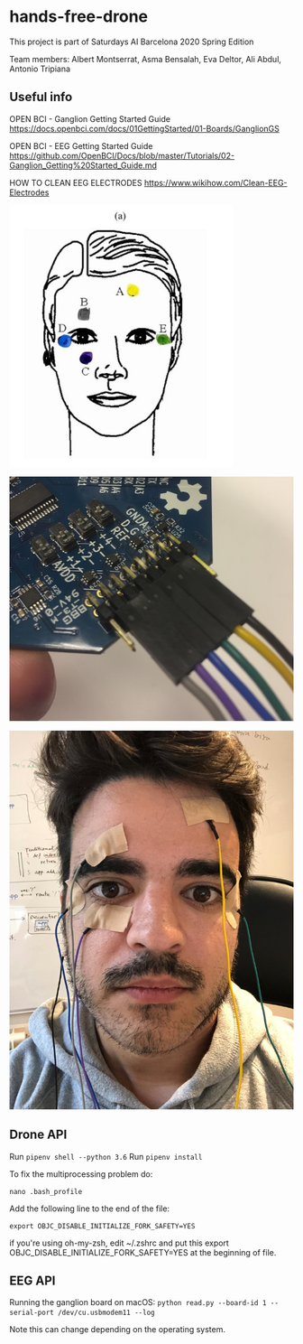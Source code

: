 # hands-free-drone
This project is part of Saturdays AI Barcelona 2020 Spring Edition

Team members: Albert Montserrat, Asma Bensalah, Eva Deltor, Ali Abdul, Antonio Tripiana

## Useful info
OPEN BCI - Ganglion Getting Started Guide https://docs.openbci.com/docs/01GettingStarted/01-Boards/GanglionGS

OPEN BCI - EEG Getting Started Guide https://github.com/OpenBCI/Docs/blob/master/Tutorials/02-Ganglion_Getting%20Started_Guide.md

HOW TO CLEAN EEG ELECTRODES https://www.wikihow.com/Clean-EEG-Electrodes

![head-sensors](img/head-sensors.jpg)

![sensors-test](img/ganglion_EEG-plugged.jpg)

![sensors-test](img/IMG_4755.jpg)


## Drone API

Run `pipenv shell --python 3.6`
Run `pipenv install`

To fix the multiprocessing problem do:

```
nano .bash_profile
```

Add the following line to the end of the file:

```
export OBJC_DISABLE_INITIALIZE_FORK_SAFETY=YES
```

if you're using oh-my-zsh, edit ~/.zshrc and put this export OBJC_DISABLE_INITIALIZE_FORK_SAFETY=YES at the beginning of file.


## EEG API

Running the ganglion board on macOS: `python read.py --board-id 1 --serial-port /dev/cu.usbmodem11 --log`

Note this can change depending on the operating system.
